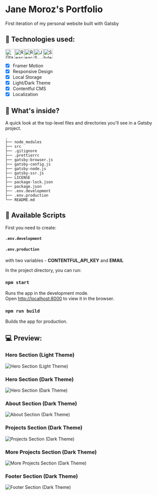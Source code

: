 # Jane Moroz's Portfolio
First iteration of my personal website built with Gatsby

## 🚀 Technologies used:
<img src="https://img.shields.io/badge/Gatsby-%23663399.svg?style=for-the-badge&logo=gatsby&logoColor=white" alt="Gtasby icon" height="30" /><img src="https://img.shields.io/badge/react-%2320232a.svg?style=for-the-badge&logo=react&logoColor=%2361DAFB" alt="React icon" height="30" /><img src="https://img.shields.io/badge/React_Router-CA4245?style=for-the-badge&logo=react-router&logoColor=white" alt="React Router icon" height="30" /><img src="https://img.shields.io/badge/javascript-%23323330.svg?style=for-the-badge&logo=javascript&logoColor=%23F7DF1E" alt="JS icon" height="30" /><img src="https://img.shields.io/badge/styled--components-DB7093?style=for-the-badge&logo=styled-components&logoColor=white" alt="Styled Components" height="30" />

- [x] Framer Motion
- [x] Responsive Design
- [x] Local Storage
- [x] Light/Dark Theme
- [x] Contentful CMS
- [x] Localization

## 🧐 What's inside?

A quick look at the top-level files and directories you'll see in a Gatsby project.

    .
    ├── node_modules
    ├── src
    ├── .gitignore
    ├── .prettierrc
    ├── gatsby-browser.js
    ├── gatsby-config.js
    ├── gatsby-node.js
    ├── gatsby-ssr.js
    ├── LICENSE
    ├── package-lock.json
    ├── package.json
    ├── .env.development
    ├── .env.production
    └── README.md
    
## 📃 Available Scripts

First you need to create: 
#### `.env.development`
#### `.env.production`
with two variables - **CONTENTFUL_API_KEY** and **EMAIL**


In the project directory, you can run:

### `npm start`

Runs the app in the development mode.<br />
Open [http://localhost:8000](http://localhost:8000) to view it in the browser.

### `npm run build`

Builds the app for production.<br />

## 💻 Preview:
### Hero Section (Light Theme)
<img src="https://i.ibb.co/nPmcYcR/portfolio-hero-light.jpg" alt="Hero Section (Light Theme)" />

### Hero Section (Dark Theme)
<img src="https://i.ibb.co/VQBYPFY/portfolio-hero-dark.jpg" alt="Hero Section (Dark Theme)" />

### About Section (Dark Theme)
<img src="https://i.ibb.co/wYY31VS/portfolio-about.jpg" alt="About Section (Dark Theme)" />

### Projects Section (Dark Theme)
<img src="https://i.ibb.co/0GrcZyS/portfolio-projects.jpg" alt="Projects Section (Dark Theme)" />

### More Projects Section (Dark Theme)
<img src="https://i.ibb.co/gF8WQbh/portfolio-more-projects.jpg" alt="More Projects Section (Dark Theme)" />

### Footer Section (Dark Theme)
<img src="https://i.ibb.co/7X7Ktyp/portfolio-footer.jpg" alt="Footer Section (Dark Theme)" />
